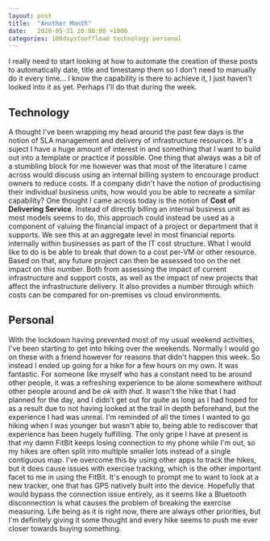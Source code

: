 ```yaml
---
layout: post
title:  "Another Month"
date:   2020-05-31 20:00:00 +1000
categories: 100daystooffload technology personal
---
```

I really need to start looking at how to automate the creation of these posts to automatically date, title and timestamp them so I don't need to manually do it every time... I know the capability is there to achieve it, I just haven't looked into it as yet. Perhaps I'll do that during the week.

## Technology

A thought I've been wrapping my head around the past few days is the notion of SLA management and delivery of infrastructure resources. It's a suject I have a huge amount of interest in and something that I want to build out into a template or practice if possible. One thing that always was a bit of a stumbling block for me however was that most of the literature I came across would discuss using an internal billing system to encourage product owners to reduce costs. If a company didn't have the notion of productising their individual business units, how would you be able to recreate a similar capability? One thought I came across today is the notion of **Cost of Delivering Service**. Instead of directly billing an internal business unit as most models seems to do, this approach could instead be used as a component of valuing the financial impact of a project or department that it supports. We see this at an aggregate level in most financial reports internally within businesses as part of the IT cost structure. What I would like to do is be able to break that down to a cost per-VM or other resource. Based on that, any future project can then be assessed too on the net impact on this number. Both from assessing the impact of current infrastructure and support costs, as well as the impact of new projects that affect the infrastructure delivery. It also provides a number through which costs can be compared for on-premises vs cloud environments.

## Personal

With the lockdown having prevented most of my usual weekend activities, I've been starting to get into hiking over the weekends. Normally I would go on these with a friend however for reasons that didn't happen this week. So instead I ended up going for a hike for a few hours on my own. It was fantastic. For someone like myself who has a constant need to be around other people, it was a refreshing experience to be alone somewhere without other people around and be _ok with that_. It wasn't the hike that I had planned for the day, and I didn't get out for quite as long as I had hoped for as a result due to not having looked at the trail in depth beforehand, but the experience I had was unreal. I'm reminded of all the times I wanted to go hiking when I was younger but wasn't able to, being able to rediscover that experience has been hugely fulfilling. The only gripe I have at present is that my damn FitBit keeps losing connection to my phone while I'm out, so my hikes are often split into multiple smaller lots instead of a single contiguous map. I've overcome this by using other apps to track the hikes, but it does cause issues with exercise tracking, which is the other important facet to me in using the FitBit. It's enough to prompt me to want to look at a new tracker, one that has GPS natively built into the device. Hopefully that would bypass the connection issue entirely, as it seems like a Bluetooth disconnection is what causes the problem of breaking the exercise measuring. Life being as it is right now, there are always other priorities, but I'm definitely giving it some thought and every hike seems to push me ever closer towards buying something.
